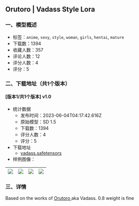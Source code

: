 ## Orutoro | Vadass Style Lora
### 一、模型概述

- 标签：`anime`, `sexy`, `style`, `woman`, `girls`, `hentai`, `mature`
- 下载数：1394
- 收藏人数：357
- 评论人数：12
- 评分人数：4
- 评分：5

### 二、下载地址（共1个版本）

#### [版本1/共1个版本] v1.0

- 统计数据
  - 发布时间：2023-06-04T04:17:42.616Z
  - 原始模型：SD 1.5
  - 下载数：1394
  - 评分人数：4
  - 评分：5
- 下载地址
  - [vadass.safetensors](https://civitai.com/api/download/models/88846)
- 样例图像：

| <img src="https://image.civitai.com/xG1nkqKTMzGDvpLrqFT7WA/436f8467-682c-4385-a133-ee88071b1dd1/width=450/1023171.jpeg" /> | <img src="https://image.civitai.com/xG1nkqKTMzGDvpLrqFT7WA/ebf7a963-2f8f-4a45-8621-2e536af1e23c/width=450/1023166.jpeg" /> | <img src="https://image.civitai.com/xG1nkqKTMzGDvpLrqFT7WA/0241d42b-5a68-4cea-849f-4b8c3639ebb3/width=450/1023176.jpeg" /> | <img src="https://image.civitai.com/xG1nkqKTMzGDvpLrqFT7WA/8ff94966-60f6-4a64-9dc7-4bf44bec96bc/width=450/1023175.jpeg" /> |
| ---- | ---- | ---- | ---- |


### 三、详情
<p>Based on the works of <a rel="ugc" href="https://www.pixiv.net/en/users/66760">Orutoro </a>aka Vadass. 0.8 weight is fine</p>